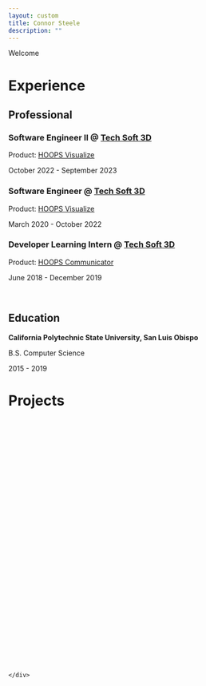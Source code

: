 ```yaml
---
layout: custom
title: Connor Steele
description: ""
---
```

<!-- Make the landing page a about me page -->

<div class="home">
    <div class="welcome">
        <p>Welcome</p>
    </div>
    <div class="experince-home" id="experience">
        <h1>Experience</h1>
        <h2>Professional</h2>
        <h3><strong>Software Engineer II @ <a href="https://www.techsoft3d.com/">Tech Soft 3D</a></strong></h3>
            <p>Product: <a href="https://www.techsoft3d.com/products/hoops/visualize">HOOPS Visualize</a></p>
            <p>October 2022 - September 2023</p>
        <h3><strong>Software Engineer @ <a href="https://www.techsoft3d.com/">Tech Soft 3D</a></strong></h3>
            <p>Product: <a href="https://www.techsoft3d.com/products/hoops/visualize">HOOPS Visualize</a></p>
            <p>March 2020 - October 2022</p>
        <h3><strong>Developer Learning Intern @ <a href="https://www.techsoft3d.com/">Tech Soft 3D</a></strong></h3>
            <p>Product: <a href="https://www.techsoft3d.com/products/hoops/communicator">HOOPS Communicator</a></p>
            <p>June 2018 - December 2019</p>
            <br>
        <h2>Education</h2>
        <div>
            <p><strong>California Polytechnic State University, San Luis Obispo</strong></p>
            <p>B.S. Computer Science</p>
            <p>2015 - 2019</p>
        </div>
    </div>
    <div class="projects-home" id="projects">
        <h1>Projects</h1>
        <br>
        <br>
        <br>
        <br>
        <br>
        <br>
        <br>
        <br>
        <br>
        <br>
        <br>
        <br>
        <br>
        <br>
        <br>
        <br>
        <br>
        <br>
        <br>
        <br>
        <br>
        <br>
        <br>
        <br>
        <br>
        <br>
        <br>
        <br>
        <br>
        
    </div>
</div>